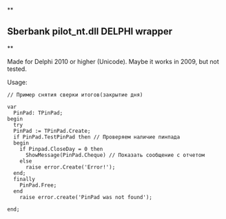 <p>**</p>

<h2 id="sberbank-pilotntdll-delphi-wrapper">Sberbank pilot_nt.dll DELPHI wrapper</h2>

<p>**</p>

<p>Made for Delphi 2010 or higher (Unicode). Maybe it works in 2009, but not tested.</p>

<p>Usage:</p>

<pre><code>// Пример снятия сверки итогов(закрытие дня)

var
  PinPad: TPinPad;
begin
  try
  PinPad := TPinPad.Create;
  if PinPad.TestPinPad then // Проверяем наличие пинпада
  begin
    if Pinpad.CloseDay = 0 then
      ShowMessage(PinPad.Cheque) // Показать сообщение с отчетом
    else
      raise error.Create('Error!');
  end;    
  finally
    PinPad.Free;
  end
    raise error.create('PinPad was not found');

end;
</code></pre>
